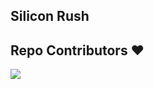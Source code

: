 ## Silicon Rush
## Repo Contributors ❤️
  <img src = "https://contrib.rocks/image?repo=SarthakSKumar/Intro-to-Git-and-Github-workshop"/>
